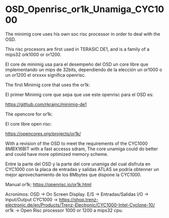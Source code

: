# OSD_Openrisc_or1k_Unamiga_CYC1000

The minimig core uses his own soc risc processor in order to deal with the OSD.

This risc procesors are first used in TERASIC DE1, and is a family of a mips32 ork1000 or or1200.

El core de minimig usa para el desempeño del OSD un core libre que implementando un mips de 32bits, dependiendo de la elección un or1000 o un or1200 el orxxxx significa openrisc.

The first Minimig core that uses the or1k:

El primer Minimig core que sepa que use este openrisc para el OSD es:

https://github.com/rkrajnc/minimig-de1


The opencore for or1k:

El core libre open risc:

https://opencores.org/projects/or1k/


With a revision of the OSD to meet the requirements of the CYC1000 8MBX16BIT with a fast accesss sdram, The core unamiga could do better and could have more optimized memory scheme.


Entre la parte del OSD y la parte del core unamiga del cual disfruta en CYC1000 con la placa de entradas y salidas ATLAS se podría obtenner un mejor aprovechamiento de los 8Mbytes que dispone la CYC1000.

Manual or1k;
https://openrisc.io/or1k.html

Acronimos:
OSD -> On Screen Display.
E/S -> Entradas/Salidas
I/O -> Input/Output
CYC1000 -> https://shop.trenz-electronic.de/en/Products/Trenz-Electronic/CYC1000-Intel-Cyclone-10/
or1k -> Open Risc processor 1000 or 1200 a mips32 cpu.

